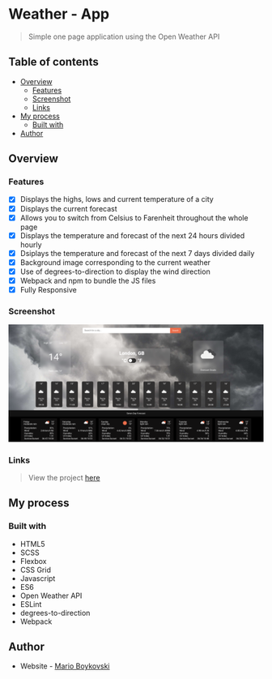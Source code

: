 # Weather - App

> Simple one page application using the Open Weather API

## Table of contents

- [Overview](#overview)
  - [Features](#features)
  - [Screenshot](#screenshot)
  - [Links](#links)
- [My process](#my-process)
  - [Built with](#built-with)
- [Author](#author)

## Overview

### Features

- [x] Displays the highs, lows and current temperature of a city
- [x] Displays the current forecast
- [x] Allows you to switch from Celsius to Farenheit throughout the whole page
- [x] Displays the temperature and forecast of the next 24 hours divided hourly
- [x] Dsiplays the temperature and forecast of the next 7 days divided daily
- [x] Background image corresponding to the current weather
- [x] Use of degrees-to-direction to display the wind direction
- [x] Webpack and npm to bundle the JS files
- [x] Fully Responsive

### Screenshot

![](./src/assets/images/websitepage.png)

### Links

> View the project [here](https://funkosaur.github.io/weather-app/)

## My process

### Built with

- HTML5
- SCSS
- Flexbox
- CSS Grid
- Javascript
- ES6
- Open Weather API
- ESLint
- degrees-to-direction
- Webpack

## Author

- Website - [Mario Boykovski](https://github.com/funkosaur)
